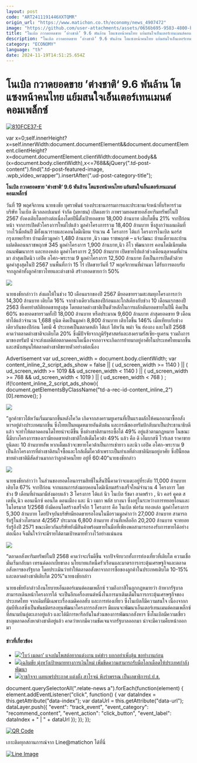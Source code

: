 ```yaml
---
layout: post
code: "ART2411191446XXTQMR"
origin_url: "https://www.matichon.co.th/economy/news_4907472"
image: "https://github.com/user-attachments/assets/0656b695-9583-4800-b8e2-8c1383ba9161"
title: "โนเบิล กวาดยอดขาย ’ต่างชาติ‘ 9.6 พันล้าน โตแซงหน้าคนไทย แย้มสนใจเอ็นเตอร์เทนเมนต์คอมเพล็กซ์"
description: "โนเบิล กวาดยอดขาย ’ต่างชาติ‘ 9.6 พันล้าน โตแซงหน้าคนไทย แย้มสนใจเอ็นเตอร์เทนเมนต์คอมเพล็กซ์"
category: "ECONOMY"
language: "th"
date: 2024-11-19T14:51:25.654Z
---
```


# โนเบิล กวาดยอดขาย ’ต่างชาติ‘ 9.6 พันล้าน โตแซงหน้าคนไทย แย้มสนใจเอ็นเตอร์เทนเมนต์คอมเพล็กซ์

[![](https://www.matichon.co.th/wp-content/uploads/2024/11/810FCE37-E.jpg "810FCE37-E")](https://www.matichon.co.th/wp-content/uploads/2024/11/810FCE37-E.jpg)

var x=0;self.innerHeight?x=self.innerWidth:document.documentElement&&document.documentElement.clientHeight?x=document.documentElement.clientWidth:document.body&&(x=document.body.clientWidth),x<=768&&jQuery(".td-post-content").find(".td-post-featured-image, .wpb\_video\_wrapper").insertAfter(".ud-post-category-title");

**โนเบิล กวาดยอดขาย ’ต่างชาติ‘ 9.6 พันล้าน โตแซงหน้าคนไทย แย้มสนใจเอ็นเตอร์เทนเมนต์คอมเพล็กซ์**

วันที่ 19 พฤศจิกายน นายธงชัย บุศราพันธ์ รองประธานกรรมการและประธานเจ้าหน้าที่บริหารร่วม บริษัท โนเบิล ดีเวลลอปเมนท์ จำกัด (มหาชน) เปิดเผยว่า ภาพรวมยอดขายอสังหาริมทรัพย์ในปี 2567 ยังคงเติบโตอย่างต่อเนื่องโดยปีนี้ตั้งเป้ายอดขาย 18,000 ล้านบาท เติบโตขึ้น 21% จากปีก่อนหน้า จากการเปิดตัวโครงการใหม่ไปแล้ว มูลค่าโครงการรวม 18,400 ล้านบาท ซึ่งสูงกว่าแผนเดิมที่วางไว้เมื่อต้นปี มีทั้งแนวราบและคอนโดมิเนียม จำนวน 4 โครงการ ได้แก่ โครงการโนเบิล นอร์ส กรุงเทพกรีฑา บ้านเดี่ยวมูลค่า 1,480 ล้านบาท ,นิว เฌด ราชพฤกษ์ – แจ้งวัฒนะ บ้านเดี่ยวและบ้านแฝดติดถนนราชพฤกษ์ 345 มูลค่าโครงการ 1,900 ล้านบาท,นิว อีโว พัฒนาการ คอนโดมิเนียมติดถนนพัฒนาการ และทองหล่อ มูลค่าโครงการ 2,500 ล้านบาท เปิดขายไปแล้วช่วงเดือนตุลาคมที่ผ่านมา ล่าสุดเปิดนิว เอปิค อโศก-พระราม 9 มูลค่าโครงการ 12,500 ล้านบาท ถือเป็นการเปิดตัวด้วยมูลค่าสูงสุดในปี 2567 บนพื้นที่กว่า 15 ไร่ เปิดขายวันที่ 17 พฤศจิกายนที่ผ่านมา ได้รับการตอบรับจากลูกค้าทั้งลูกค้าชาวไทยและต่างชาติ สร้างยอดขายกว่า 50%

![](https://www.matichon.co.th/wp-content/uploads/2024/11/6C74DB75-2DD5-494D-9F8D-7E973CBB01E0.jpg)

นายธงชัยกล่าวว่า ส่งผลให้ในช่วง 10 เดือนแรกของปี 2567 มียอดขายรวมสะสมทุกโครงการกว่า 14,300 ล้านบาท เติบโต 16% จากช่วงเดียวกันของปีก่อนและใกล้เคียงกับช่วง 10 เดือนแรกของปี 2563 ที่เคยทำสถิติยอดขายสูงสุด โดยตลาดต่างชาติเป็นตัวหลักในการผลักดันยอดขายในปีนี้ คิดเป็น 60% ของยอดขายรวมทั้งปี 18,000 ล้านบาท หรือประมาณ 9,600 ล้านบาท ล่าสุดยอดขาย 9 เดือนทำได้แล้วจำนวน 1,688 ยูนิต คิดเป็นมูลค่า 8,800 ล้านบาท เติบโตขึ้น 146% เมื่อเทียบกับช่วงเดียวกันของปีก่อน โดยมี 4 ประเทศเป็นตลาดหลัก ได้แก่ ไต้หวัน พม่า จีน ฮ่องกง และในปี 2568 คาดว่าตลาดต่างชาติจะเติบโต 20% ซึ่งมีปัจจัยจากภูมิรัฐศาสตร์และสงครามรัสเซีย-ยูเครน รวมถึงการมาของทรัมป์ น่าจะส่งผลดีต่อตลาดคอนโดเนื่องจากอาจจะเกิดการย้ายมาอยู่อาศัยในประเทศไทยมากขึ้นและสนับสนุนให้ตลาดต่างชาติขยายตัวอย่างต่อเนื่อง

Advertisement var ud\_screen\_width = document.body.clientWidth; var content\_inline\_2\_script\_ads\_show = false || ( ud\_screen\_width >= 1140 ) || ( ud\_screen\_width >= 1019 && ud\_screen\_width < 1140 ) || ( ud\_screen\_width >= 768 && ud\_screen\_width < 1019 ) || ( ud\_screen\_width < 768 ) ; if(!content\_inline\_2\_script\_ads\_show){ document.getElementsByClassName("td-a-rec-id-content\_inline\_2")\[0\].remove(); }

![](https://www.matichon.co.th/wp-content/uploads/2024/11/B37F5DBB-CF1C-4DEF-8AFE-67CCC929EBC2.jpg)

”ลูกค้าชาวไต้หวันเริ่มมามากขึ้นหลังโควิด เกิดจากสงครามยูเครนที่เป็นแรงผลักให้คนออกมาซื้ออสังหาฯอยู่ต่างประเทศมากขึ้น ซึ่งไทยเป็นหมุดหมายอันดับต้น และกรณีของทรัมป์กลับมาเป็นประธานาธิบดีแล้ว จะทำให้ตลาดคอนโดไทยน่าจะดีขึ้น ซึ่งต่างชาติสามารถซื้อได้ 49% อยู่แล้วตามกฎหมาย ในขณะนี้มีบางโครงการของเรามียอดขายต่างชาติใกล้เต็มโควต้า 49% แล้ว คือ ดิ เอ็มบาสซี ไวร์เลส ราคาขายยูนิตละ 10 ล้านบาทอัพ หากเต็มแล้วจะขยายโควต้าเป็นการเช่ายาว และนิว เอปิค อโศก-พระราม 9 เป็นอีกโครงการที่ต่างชาติสนใจซื้อและใกล้เต็มโควต้าเพราะเป็นทำเลที่ต่างชาตินิยมอยู่อาศัย ซึ่งปีนี้ยอดขายต่างชาติมีสัดส่วนมากกว่าลูกค้าคนไทย อยู่ที่ 60:40“นายธงชัยกล่าว

![](https://www.matichon.co.th/wp-content/uploads/2024/11/60BCEF88-3EB9-4606-9565-7BC625B6BB5B.jpg)

นายธงชัยกล่าวว่า ในส่วนของยอดโอนกรรมสิทธิ์ในสิ้นปีนี้คาดว่าจะแตะอยู่ที่ระดับ 11,000 ล้านบาท เติบโต 67% จากปีก่อน จากแผนการส่งมอบคอนโดมิเนียมสร้างเสร็จใหม่จำนวน 4 โครงการ โดยช่วง 9 เดือนที่ผ่านมามีส่งมอบแล้ว 3 โครงการ ได้แก่ นิว โนเบิล รัชดา ลาดพร้าว , นิว คอร์ คูคต สเตชั่น,นิว คอนเน็กซ์ คอนโด ดอนเมือง และ นิว เมกา พลัส บางนา ซึ่งอยู่ในระหว่างการทยอยโอนและในไตรมาส 1/2568 ยังมีคอนโดสร้างเสร็จอีก 1 โครงการ คือ โนเบิล ฟอร์ม ทองหล่อ มูลค่าโครงการ 5,300 ล้านบาท โดยปัจจุบันบริษัทมียอดขายรอโอนในมือรวมมูลค่ากว่า 27,000 ล้านบาท สามารถรับรู้ในช่วงไตรมาส 4/2567 ประมาณ 6,800 ล้านบาท ส่วนที่เหลืออีก 20,200 ล้านบาท จะทยอยรับรู้ถึงปี 2571 ขณะเดียวกันบริษัทยังมีสินค้าพร้อมขายในมือที่เพียงพอสามารถรองรับการขายได้อย่างต่อเนื่อง จึงมั่นใจว่าจะมีรายได้ตามเป้าหมายที่วางไว้อย่างแน่นอน

![](https://www.matichon.co.th/wp-content/uploads/2024/11/623A263E-2605-4E98-96C6-D1F3B68BE888.jpg)

“ตลาดอสังหาริมทรัพย์ในปี 2568 คาดว่าจะเริ่มดีขึ้น จากปัจจัยบวกทั้งการท่องเที่ยวที่เติบโต ความเชื่อมั่นเริ่มกลับมา เทรนด์ดอกเบี้ยขาลง นโยบายแก้หนี้ครัวเรือนและมาตรการกระตุ้นเศรษฐกิจและตลาดอสังหาฯของรัฐบาล โดยประเมินว่าทำให้ตลาดอสังหาจากการซื้อของลูกค้าในประเทศเติบโต 10-15% และตลาดต่างชาติเติบโต 20%”นายธงชัยกล่าว

นายธงชัยยังกล่าวถึงนโยบายเอ็นเตอร์เมนต์คอมเพล็กซ์ รวมถึงกาสิโนถูกกฎหมายว่า ถ้าหากรัฐบาลสามารถเดินหน้าโครงการได้ จะเป็นอีกเครื่องยนต์หนึ่งในการมาเติมเต็มในการกระตุ้นเศรษฐกิจของประเทศไทย จากเดิมที่มีเฉพาะเรื่องเมดิคอลฮับ และการท่องเที่ยว ซึ่งโนเบิลก็มีความสนใจ เนื่องจากกลุ่มบีทีเอสซึ่งเป็นพันธมิตรลงทุนพัฒนาโครงการอสังหาฯ มีแผนจะพัฒนาเอ็นเตอร์เทนเมนต์คอมเพล็กซ์ที่สนามบินอู่ตะเภาอยู่แล้ว และได้มีการหารือกันในส่วนของการพัฒนาอสังหาฯ ซึ่งโนเบิลมีความเชี่ยวชาญตลาดอสังหาต่างชาติอยู่แล้ว คาดว่าหากมีความชัดเจนจากรัฐบาลออกมา น่าจะมีความคืบหน้าออกมา

#### ข่าวที่เกี่ยวข้อง

*   [![](https://www.matichon.co.th/wp-content/uploads/2024/11/bow.jpg)‘โบว์ เมลดา’ แจงปมโพสต์อยากแต่งงาน แค่ขำๆ บอกอย่าเพิ่งลุ้น ขอทำงานก่อน](https://www.matichon.co.th/entertainment/thai-entertainment/news_4907460)
*   [![](https://www.matichon.co.th/wp-content/uploads/2024/11/S__127386.jpg)เฉลิมชัย มุ่งหวังเป้าหมายทางการเงินใหม่ เพิ่มขีดความสามารถรับมือโลกเดือดให้ประเทศกำลังพัฒนา](https://www.matichon.co.th/local/quality-life/news_4907448)
*   [![](https://www.matichon.co.th/wp-content/uploads/2024/09/ราชกิจจา-728x520_0-1.jpg)ราชกิจจา เผยแพร่ประกาศ แต่งตั้ง สาโรจน์ พึงรำพรรณ เป็นเลขาธิการป.ป.ช.](https://www.matichon.co.th/politics/news_4907446)

document.querySelectorAll(".relate-news a").forEach(function(element) { element.addEventListener("click", function() { var dataIndex = this.getAttribute("data-index"); var dataUrl = this.getAttribute("data-url"); dataLayer.push({ "event": "track\_event", "event\_category": "recommend\_content", "event\_action": "click\_button", "event\_label": dataIndex + " | " + dataUrl }); }); });

[![QR Code](https://www.matichon.co.th/wp-content/uploads/2023/07/wob1371z.jpg)](https://lin.ee/ht0nDxX)

เกาะติดทุกสถานการณ์จาก Line@matichon ได้ที่นี่

[![Line Image](https://www.matichon.co.th/wp-content/uploads/2023/07/th.png)](https://lin.ee/ht0nDxX)